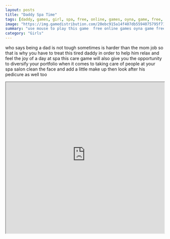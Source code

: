 ```yaml
---
layout: posts
title: "Daddy Spa Time"
tags: [daddy, games, girl, spa, free, online, games, oyna, game, free, games, play, play, games]
image: "https://img.gamedistribution.com/20ebc915a14f407db5594075795f7172.jpg"
summary: "use mouse to play this game  free online games oyna game free games play play games"
category: "Girls"
---
```


who says being a dad is not tough sometimes is harder than the mom job so that is why you have to treat this tired daddy in order to help him relax and feel the joy of a day at spa this care game will also give you the opportunity to diversify your portfolio when it comes to taking care of people at your spa salon clean the face and add a little make up then look after his pedicure as well too

<iframe width="100%" height="480px;" src="https://html5.gamedistribution.com/20ebc915a14f407db5594075795f7172/"></iframe>